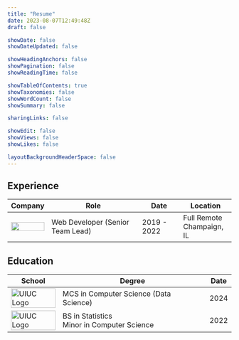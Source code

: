 ```yaml
---
title: "Resume"
date: 2023-08-07T12:49:48Z
draft: false

showDate: false
showDateUpdated: false

showHeadingAnchors: false
showPagination: false
showReadingTime: false

showTableOfContents: true
showTaxonomies: false
showWordCount: false
showSummary: false

sharingLinks: false

showEdit: false
showViews: false
showLikes: false

layoutBackgroundHeaderSpace: false
---
```


## Experience

<table>
    <thead>
        <tr>
            <th>Company</th>
            <th>Role</th>
            <th>Date</th>
            <th>Location</th>
        </tr>
    </thead>
    <tbody>
        <tr>
            <td style="vertical-align: middle;"><img class="customEntitityLogo" src="/resume/ATLAS.png" style="max-width: 100px; width: 100%; height: auto;"></td>
            <td style="vertical-align: middle;">Web Developer (Senior Team Lead)</td>
            <td style="vertical-align: middle;">2019 - 2022</td>
            <td style="vertical-align: middle;">Full Remote</br>Champaign, IL</td>
        </tr>
    </tbody>
</table>

## Education

<table>
    <thead>
        <tr>
            <th>School</th>
            <th>Degree</th>
            <th>Date</th>
        </tr>
    </thead>
    <tbody>
        <tr>
            <td style="vertical-align: middle;"><img class="customEntitityLogo" src="/resume/UIUC.png" alt="UIUC Logo" style="max-width: 100px; width: 100%; height: auto;"/></td>
            <td style="vertical-align: middle;">MCS in Computer Science (Data Science)</td>
            <td style="vertical-align: middle;">2024</td>
        </tr>
        <tr>
            <td style="vertical-align: middle;"><img class="customEntitityLogo" src="/resume/UIUC.png" alt="UIUC Logo" style="max-width: 100px; width: 100%; height: auto;"/></td>
            <td style="vertical-align: middle;">BS in Statistics<br>Minor in Computer Science</td>
            <td style="vertical-align: middle;">2022</td>
        </tr>
    </tbody>
</table>
